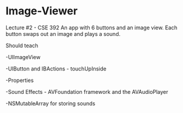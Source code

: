 Image-Viewer
============

Lecture #2 - CSE 392
An app with 6 buttons and an image view. Each button swaps out an image and plays a sound.

Should teach

-UIImageView

-UIButton and IBActions - touchUpInside

-Properties

-Sound Effects - AVFoundation framework and the AVAudioPlayer

-NSMutableArray for storing sounds
